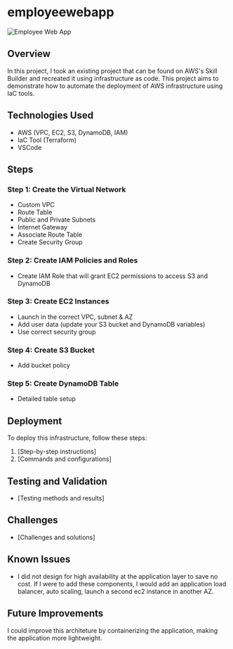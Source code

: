 # employeewebapp

![Employee Web App](https://github.com/rwatkins1/employeewebapp/assets/65431767/483e5392-bd1d-494b-9135-298b709f11a4)

## Overview
In this project, I took an existing project that can be found on AWS's Skill Builder and recreated it using infrastructure as code. This project aims to demonstrate how to automate the deployment of AWS infrastructure using IaC tools.

## Technologies Used
- AWS (VPC, EC2, S3, DynamoDB, IAM)
- IaC Tool (Terraform)
- VSCode

## Steps

### Step 1: Create the Virtual Network
- Custom VPC
- Route Table
- Public and Private Subnets
- Internet Gateway
- Associate Route Table
- Create Security Group

### Step 2: Create IAM Policies and Roles
- Create IAM Role that will grant EC2 permissions to access S3 and DynamoDB

### Step 3: Create EC2 Instances
- Launch in the correct VPC, subnet & AZ
- Add user data (update your S3 bucket and DynamoDB variables)
- Use correct security group

### Step 4: Create S3 Bucket
- Add bucket policy

### Step 5: Create DynamoDB Table
- Detailed table setup

## Deployment
To deploy this infrastructure, follow these steps:
1. [Step-by-step instructions]
2. [Commands and configurations]

## Testing and Validation
- [Testing methods and results]

## Challenges
- [Challenges and solutions]

## Known Issues
- I did not design for high availability at the application layer to save no cost. If I were to add these components, I would add an application load balancer, auto scaling, launch a second ec2 instance in another AZ. 

## Future Improvements
I could improve this architeture by containerizing the application, making the application more lightweight. 




